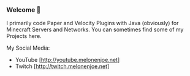 ### Welcome 👋

I primarily code Paper and Velocity Plugins with Java (obviously) for Minecraft Servers and Networks.
You can sometimes find some of my Projects here.

My Social Media:
- YouTube [http://youtube.melonenjoe.net]
- Twitch [http://twitch.melonenjoe.net]
